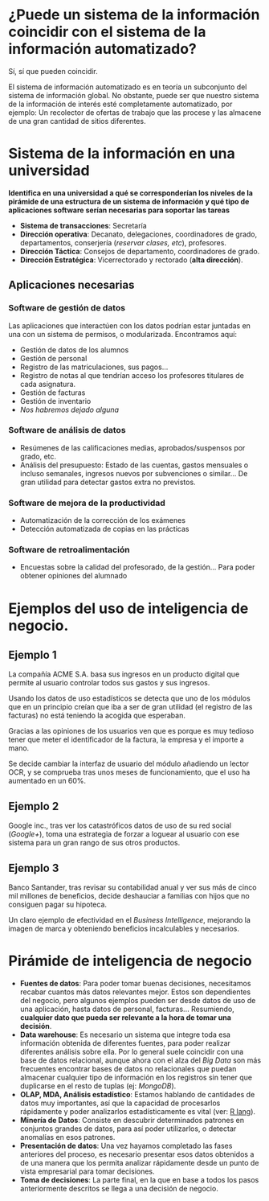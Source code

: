 # ¿Puede un sistema de la información coincidir con el sistema de la información automatizado?

Sí, sí que pueden coincidir.

El sistema de información automatizado es en teoría un subconjunto del sistema de información global. No obstante, puede ser que nuestro sistema de la información de interés esté completamente automatizado, por ejemplo: Un recolector de ofertas de trabajo que las procese y las almacene de una gran cantidad de sitios diferentes.

# Sistema de la información en una universidad

**Identifica en una universidad a qué se corresponderían los niveles de la pirámide de una estructura de un sistema de información y qué tipo de aplicaciones software serían necesarias para soportar las tareas**

* **Sistema de transacciones**: Secretaría
* **Dirección operativa**: Decanato, delegaciones, coordinadores de grado, departamentos, conserjería (*reservar clases, etc*), profesores.
* **Dirección Táctica**: Consejos de departamento, coordinadores de grado.
* **Dirección Estratégica**: Vicerrectorado y rectorado (**alta dirección**).

## Aplicaciones necesarias

### Software de gestión de datos

Las aplicaciones que interactúen con los datos podrían estar juntadas en una con un sistema de permisos, o modularizada. Encontramos aquí:

* Gestión de datos de los alumnos
* Gestión de personal
* Registro de las matriculaciones, sus pagos...
* Registro de notas al que tendrían acceso los profesores titulares de cada asignatura.
* Gestión de facturas
* Gestión de inventario
* *Nos habremos dejado alguna*

### Software de análisis de datos

* Resúmenes de las calificaciones medias, aprobados/suspensos por grado, etc.
* Análisis del presupuesto: Estado de las cuentas, gastos mensuales o incluso semanales, ingresos nuevos por subvenciones o similar... De gran utilidad para detectar gastos extra no previstos.

### Software de mejora de la productividad

* Automatización de la corrección de los exámenes
* Detección automatizada de copias en las prácticas

### Software de retroalimentación

* Encuestas sobre la calidad del profesorado, de la gestión... Para poder obtener opiniones del alumnado

# Ejemplos del uso de inteligencia de negocio.

## Ejemplo 1
La compañía ACME S.A. basa sus ingresos en un producto digital que permite al usuario controlar todos sus gastos y sus ingresos.

Usando los datos de uso estadísticos se detecta que uno de los módulos que en un principio creían que iba a ser de gran utilidad (el registro de las facturas) no está teniendo la acogida que esperaban.

Gracias a las opiniones de los usuarios ven que es porque es muy tedioso tener que meter el identificador de la factura, la empresa y el importe a mano.

Se decide cambiar la interfaz de usuario del módulo añadiendo un lector OCR, y se comprueba tras unos meses de funcionamiento, que el uso ha aumentado en un 60%.

## Ejemplo 2

Google inc., tras ver los catastróficos datos de uso de su red social (*Google+*), toma una estrategia de forzar a loguear al usuario con ese sistema para un gran rango de sus otros productos.

## Ejemplo 3

Banco Santander, tras revisar su contabilidad anual y ver sus más de cinco mil millones de beneficios, decide deshauciar a familias con hijos que no consiguen pagar su hipoteca.

Un claro ejemplo de efectividad en el *Business Intelligence*, mejorando la imagen de marca y obteniendo beneficios incalculables y necesarios.

# Pirámide de inteligencia de negocio

* **Fuentes de datos**: Para poder tomar buenas decisiones, necesitamos recabar cuantos más datos relevantes mejor. Estos son dependientes del negocio, pero algunos ejemplos pueden ser desde datos de uso de una aplicación, hasta datos de personal, facturas... Resumiendo, **cualquier dato que pueda ser relevante a la hora de tomar una decisión**.
* **Data warehouse**: Es necesario un sistema que integre toda esa información obtenida de diferentes fuentes, para poder realizar diferentes análisis sobre ella. Por lo general suele coincidir con una base de datos relacional, aunque ahora con el alza del *Big Data* son más frecuentes encontrar bases de datos no relacionales que puedan almacenar cualquier tipo de información en los registros sin tener que duplicarse en el resto de tuplas (ej: *MongoDB*).
* **OLAP, MDA, Análisis estadístico**: Estamos hablando de cantidades de datos muy importantes, así que la capacidad de procesarlos rápidamente y poder analizarlos estadísticamente es vital (ver: [R lang](http://www.r-project.org/)).
* **Minería de Datos**: Consiste en descubrir determinados patrones en conjuntos grandes de datos, para así poder utilizarlos, o detectar anomalías en esos patrones.
* **Presentación de datos**: Una vez hayamos completado las fases anteriores del proceso, es necesario presentar esos datos obtenidos a de una manera que los permita analizar rápidamente desde un punto de vista empresarial para tomar decisiones.
* **Toma de decisiones**: La parte final, en la que en base a todos los pasos anteriormente descritos se llega a una decisión de negocio.
